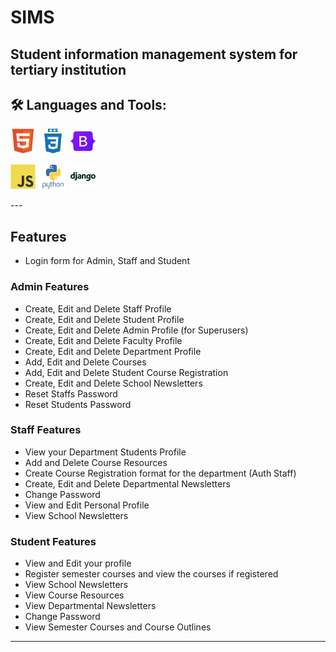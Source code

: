 # SIMS
Student information management system for tertiary institution
---
## :hammer_and_wrench: Languages and Tools:

<div>
 <img src="https://github.com/devicons/devicon/blob/master/icons/html5/html5-original.svg" title="HTML5" alt="HTML" width="40" height="40"/>&nbsp;
 <img src="https://github.com/devicons/devicon/blob/master/icons/css3/css3-plain-wordmark.svg"  title="CSS3" alt="CSS" width="40" height="40"/>&nbsp;
 <img src="https://github.com/devicons/devicon/blob/master/icons/bootstrap/bootstrap-original.svg"  title="Bootstrap" alt="Bootstrap" width="40" height="40"/>&nbsp;

 <img src="https://github.com/devicons/devicon/blob/master/icons/javascript/javascript-original.svg" title="JavaScript" alt="JavaScript" width="40" height="40"/>&nbsp;
 <img src="https://github.com/devicons/devicon/blob/master/icons/python/python-original-wordmark.svg" title="Python" alt="Python" width="40" height="40"/>&nbsp;
  <img src="https://github.com/devicons/devicon/blob/master/icons/django/django-plain-wordmark.svg" title="Django" alt="Django" width="40" />&nbsp;
</div>
---

## Features
- Login form for Admin, Staff and Student

### Admin Features
- Create, Edit and Delete Staff Profile
- Create, Edit and Delete Student Profile
- Create, Edit and Delete Admin Profile (for Superusers)
- Create, Edit and Delete Faculty Profile
- Create, Edit and Delete Department Profile
- Add, Edit and Delete Courses
- Add, Edit and Delete Student Course Registration
- Create, Edit and Delete School Newsletters
- Reset Staffs Password
- Reset Students Password



### Staff Features
- View your Department Students Profile
- Add and Delete Course Resources
- Create Course Registration format for the department (Auth Staff)
- Create, Edit and Delete Departmental Newsletters
- Change Password
- View and Edit Personal Profile
- View School Newsletters


### Student Features
- View and Edit your profile
- Register semester courses and view the courses if registered
- View School Newsletters
- View Course Resources
- View Departmental Newsletters
- Change Password
- View Semester Courses and Course Outlines


---

